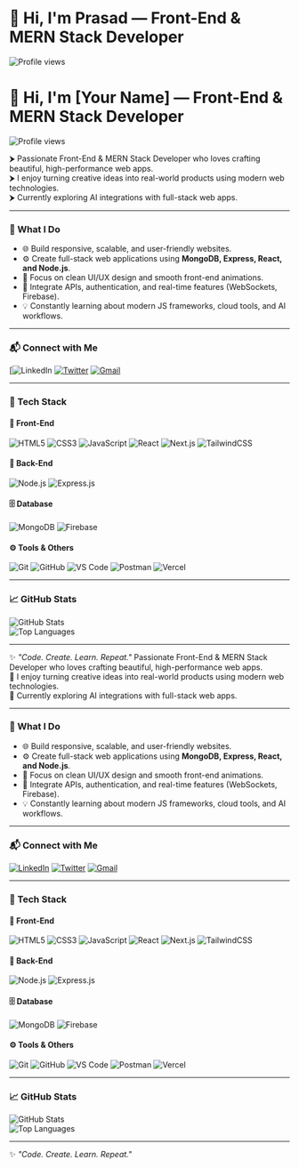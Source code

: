 # 👋 Hi, I'm Prasad — Front-End & MERN Stack Developer

![Profile views](https://komarev.com/ghpvc/?username=YourGitHubUsername&label=Profile%20views&color=0e75b6&style=flat)

# 👋 Hi, I'm [Your Name] — Front-End & MERN Stack Developer

![Profile views](https://komarev.com/ghpvc/?username=YourGitHubUsername&label=Profile%20views&color=0e75b6&style=flat)

⮞ Passionate Front-End & MERN Stack Developer who loves crafting beautiful, high-performance web apps.  
⮞ I enjoy turning creative ideas into real-world products using modern web technologies.  
⮞ Currently exploring AI integrations with full-stack web apps.  

---

### 🧠 What I Do

- 🌐 Build responsive, scalable, and user-friendly websites.  
- ⚙️ Create full-stack web applications using **MongoDB, Express, React, and Node.js**.  
- 🎨 Focus on clean UI/UX design and smooth front-end animations.  
- 🧩 Integrate APIs, authentication, and real-time features (WebSockets, Firebase).  
- 💡 Constantly learning about modern JS frameworks, cloud tools, and AI workflows.  

---

### 📬 Connect with Me

[![LinkedIn](www.linkedin.com/in/prasadborase)
[![Twitter](https://img.shields.io/badge/Twitter-1DA1F2?style=for-the-badge&logo=twitter&logoColor=white)](https://twitter.com/[yourprofile](https://x.com/prad_8))
[![Gmail](https://img.shields.io/badge/Gmail-D14836?style=for-the-badge&logo=gmail&logoColor=white)](mailto:prasadborse433@gmail.com)

---

### 🧰 Tech Stack

#### 🚀 Front-End
![HTML5](https://img.shields.io/badge/HTML5-E34F26?style=for-the-badge&logo=html5&logoColor=white)
![CSS3](https://img.shields.io/badge/CSS3-1572B6?style=for-the-badge&logo=css3&logoColor=white)
![JavaScript](https://img.shields.io/badge/JavaScript-F7DF1E?style=for-the-badge&logo=javascript&logoColor=black)
![React](https://img.shields.io/badge/React-20232A?style=for-the-badge&logo=react&logoColor=61DAFB)
![Next.js](https://img.shields.io/badge/Next.js-000000?style=for-the-badge&logo=nextdotjs&logoColor=white)
![TailwindCSS](https://img.shields.io/badge/TailwindCSS-06B6D4?style=for-the-badge&logo=tailwindcss&logoColor=white)

#### 🧩 Back-End
![Node.js](https://img.shields.io/badge/Node.js-43853D?style=for-the-badge&logo=node-dot-js&logoColor=white)
![Express.js](https://img.shields.io/badge/Express.js-404D59?style=for-the-badge)

#### 🗄️ Database
![MongoDB](https://img.shields.io/badge/MongoDB-4EA94B?style=for-the-badge&logo=mongodb&logoColor=white)
![Firebase](https://img.shields.io/badge/Firebase-ffca28?style=for-the-badge&logo=firebase&logoColor=black)

#### ⚙️ Tools & Others
![Git](https://img.shields.io/badge/Git-F05033?style=for-the-badge&logo=git&logoColor=white)
![GitHub](https://img.shields.io/badge/GitHub-181717?style=for-the-badge&logo=github&logoColor=white)
![VS Code](https://img.shields.io/badge/VSCode-0078d7?style=for-the-badge&logo=visual-studio-code&logoColor=white)
![Postman](https://img.shields.io/badge/Postman-FF6C37?style=for-the-badge&logo=postman&logoColor=white)
![Vercel](https://img.shields.io/badge/Vercel-000000?style=for-the-badge&logo=vercel&logoColor=white)

---

### 📈 GitHub Stats

![GitHub Stats](https://github-readme-stats.vercel.app/api?username=prasdif&show_icons=true&theme=tokyonight)  
![Top Languages](https://github-readme-stats.vercel.app/api/top-langs/?username=prasdif&layout=compact&theme=tokyonight)

---

✨ *"Code. Create. Learn. Repeat."*
 Passionate Front-End & MERN Stack Developer who loves crafting beautiful, high-performance web apps.  
🚀 I enjoy turning creative ideas into real-world products using modern web technologies.  
🎯 Currently exploring AI integrations with full-stack web apps.  

---

### 🧠 What I Do

- 🌐 Build responsive, scalable, and user-friendly websites.  
- ⚙️ Create full-stack web applications using **MongoDB, Express, React, and Node.js**.  
- 🎨 Focus on clean UI/UX design and smooth front-end animations.  
- 🧩 Integrate APIs, authentication, and real-time features (WebSockets, Firebase).  
- 💡 Constantly learning about modern JS frameworks, cloud tools, and AI workflows.  

---

### 📬 Connect with Me

[![LinkedIn](https://img.shields.io/badge/LinkedIn-0A66C2?style=for-the-badge&logo=linkedin&logoColor=white)](https://linkedin.com/in/yourprofile)
[![Twitter](https://img.shields.io/badge/Twitter-1DA1F2?style=for-the-badge&logo=twitter&logoColor=white)](https://twitter.com/yourprofile)
[![Gmail](https://img.shields.io/badge/Gmail-D14836?style=for-the-badge&logo=gmail&logoColor=white)](mailto:youremail@gmail.com)

---

### 🧰 Tech Stack

#### 🚀 Front-End
![HTML5](https://img.shields.io/badge/HTML5-E34F26?style=for-the-badge&logo=html5&logoColor=white)
![CSS3](https://img.shields.io/badge/CSS3-1572B6?style=for-the-badge&logo=css3&logoColor=white)
![JavaScript](https://img.shields.io/badge/JavaScript-F7DF1E?style=for-the-badge&logo=javascript&logoColor=black)
![React](https://img.shields.io/badge/React-20232A?style=for-the-badge&logo=react&logoColor=61DAFB)
![Next.js](https://img.shields.io/badge/Next.js-000000?style=for-the-badge&logo=nextdotjs&logoColor=white)
![TailwindCSS](https://img.shields.io/badge/TailwindCSS-06B6D4?style=for-the-badge&logo=tailwindcss&logoColor=white)

#### 🧩 Back-End
![Node.js](https://img.shields.io/badge/Node.js-43853D?style=for-the-badge&logo=node-dot-js&logoColor=white)
![Express.js](https://img.shields.io/badge/Express.js-404D59?style=for-the-badge)

#### 🗄️ Database
![MongoDB](https://img.shields.io/badge/MongoDB-4EA94B?style=for-the-badge&logo=mongodb&logoColor=white)
![Firebase](https://img.shields.io/badge/Firebase-ffca28?style=for-the-badge&logo=firebase&logoColor=black)

#### ⚙️ Tools & Others
![Git](https://img.shields.io/badge/Git-F05033?style=for-the-badge&logo=git&logoColor=white)
![GitHub](https://img.shields.io/badge/GitHub-181717?style=for-the-badge&logo=github&logoColor=white)
![VS Code](https://img.shields.io/badge/VSCode-0078d7?style=for-the-badge&logo=visual-studio-code&logoColor=white)
![Postman](https://img.shields.io/badge/Postman-FF6C37?style=for-the-badge&logo=postman&logoColor=white)
![Vercel](https://img.shields.io/badge/Vercel-000000?style=for-the-badge&logo=vercel&logoColor=white)

---

### 📈 GitHub Stats

![GitHub Stats](https://github-readme-stats.vercel.app/api?username=YourGitHubUsername&show_icons=true&theme=tokyonight)  
![Top Languages](https://github-readme-stats.vercel.app/api/top-langs/?username=YourGitHubUsername&layout=compact&theme=tokyonight)

---

✨ *"Code. Create. Learn. Repeat."*

